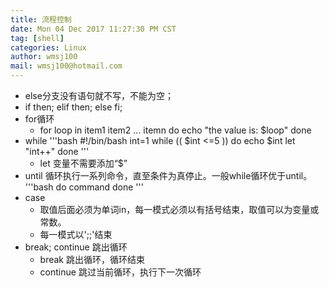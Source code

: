 ```yaml
---
title: 流程控制 
date: Mon 04 Dec 2017 11:27:30 PM CST
tag: [shell]
categories: Linux
author: wmsj100
mail: wmsj100@hotmail.com
---
```


- else分支没有语句就不写，不能为空；
- if then; elif then; else fi;
- for循环
	- for loop in item1 item2 ... itemn
	  do
		echo "the value is: $loop"
	done
- while 
	'''bash
	#!/bin/bash
	int=1
	while (( $int <=5 ))
	do
		echo $int
		let "int++"
	done
	'''
	- let 变量不需要添加“$”
- until 循环执行一系列命令，直至条件为真停止。一般while循环优于until。
	'''bash
	do
		command
	done
	'''
- case 
	- 取值后面必须为单词in，每一模式必须以有括号结束，取值可以为变量或常数。
	- 每一模式以';;'结束
- break; continue 跳出循环
	- break 跳出循环，循环结束
	- continue 跳过当前循环，执行下一次循环
